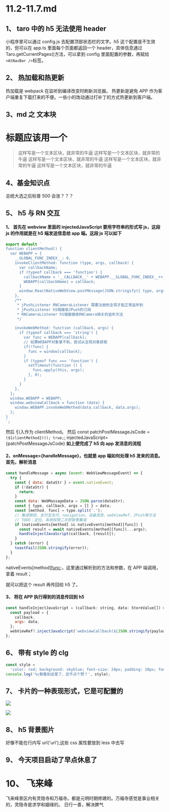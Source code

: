 # 11.2-11.7.md

## 1、 taro 中的 h5 无法使用 header

小程序里可以通过 config.js 去配置顶部状态栏的文字。h5 这个配置是不生效的，但可以在 app.ts 里面每个页面都返回一个 header，具体信息通过 Taro.getCurrentPages()方法，可以拿到 config 里面配置的参数，再赋给`<AtNavBar />`标签。

## 2、 热加载和热更新

热加载是 webpack 在监听到编译改变时刷新浏览器。
热更新是避免 APP 作为客户端重复下载打来的不便。一些小的改动通过打补丁的方式热更新到客户端。

## 3、md 之 文本块

# 标题应该用一个

> 这样写是一个文本区块，就非常的牛逼
> 这样写是一个文本区块，就非常的牛逼
> 这样写是一个文本区块，就非常的牛逼
> 这样写是一个文本区块，就非常的牛逼
> 这样写是一个文本区块，就非常的牛逼

## 4、基金知识点

总统大选之后标普 500 会涨？？？

## 5、 h5 与 RN 交互

#### 1、 首先在 webview 里面的 injectedJavaScript 要用字符串的形式写 js，这段 js 的作用就是在 h5 端发送信息给 app 端。这段 js 可以如下

```js
export default `
function clientMethod() {
  var WEBAPP = {
    __GLOBAL_FUNC_INDEX__: 0,
    invokeClientMethod: function (type, args, callback) {
      var callbackName;
      if (typeof callback === 'function') {
        callbackName = '__CALLBACK__' + WEBAPP.__GLOBAL_FUNC_INDEX__++;
        WEBAPP[callbackName] = callback;
      }
      window.ReactNativeWebView.postMessage(JSON.stringify({ type, args, callback: callbackName }));
    },
    /**
     * jPushListener RNCameraListener 需要注册到全局才能正常监听到
     * jPushListener h5端接收JPush的订阅
     * RNCameraListener h5端接接收RNCamera相关的监听方法
     */

    invokeWebMethod: function (callback, args) {
      if (typeof callback === 'string') {
        var func = WEBAPP[callback];
        // 如果WEBAPP对象拿不到，尝试从全局对象获取
        if(!func) {
          func = window[callback];
        }
        if (typeof func === 'function') {
          setTimeout(function () {
            func.apply(this, args);
          }, 0);
        }
      }
    },
  };
  window.WEBAPP = WEBAPP;
  window.webviewCallback = function (data) {
    window.WEBAPP.invokeWebMethod(data.callback, data.args);
  };
}
`;
```

然后 引入作为 clientMethod。
然后 const patchPostMessageJsCode = `(${clientMethod})(); true;`;
injectedJavaScript={patchPostMessageJsCode}
**如上便完成了 h5 向 app 发消息的流程**

#### 2、onMessage={handleMessage}，也就是 app 端如何处理 h5 发来的消息。首先，解析消息

```js
const handleMessage = async (event: WebViewMessageEvent) => {
  try {
    const { data: dataStr } = event.nativeEvent;
    if (!dataStr) {
      return;
    }
    const data: WebMassageData = JSON.parse(dataStr);
    const { type, callback, args = [] } = data;
    const [method, func] = type.split('.');
    // 集成微信、支付宝支付、navigation、设备信息、webViewRef、JPush等方法
    // TODO：定位、系统权限二次获取等集成
    if (nativeEvents[method] && nativeEvents[method][func]) {
      const result = await nativeEvents[method][func](...args);
      handleInjectJavaScript(callback, [result]);
    }
  } catch (error) {
    toastFail(JSON.stringify(error));
  }
};
```

nativeEvents[method][func](...args);，这里通过解析到的方法和参数，在 APP 端调用，拿着 result；

就可以把这个 result 再传回给 h5 了。

#### 3、 将在 APP 执行得到的消息传回到 h5

```js
const handleInjectJavaScript = (callback: string, data: StoreValue[]) => {
  const payload = {
    callback,
    args: data,
  };
  webViewRef?.injectJavaScript(`webviewCallback(${JSON.stringify(payload)})`);
};
```

## 6、 带有 style 的 clg

```js
const style =
  'color: red; background: skyblue; font-size: 24px; padding: 10px; font-weight: bold;';
console.log('%c都看到这里了，还不点个赞？', style);
```

## 7、 卡片的一种表现形式，它是可配置的

[![](https://img.shields.io/badge/macOS-Hackintosh-292e33?style=flat-square&logo=apple&logoColor=ffffff)](https://www.tonymacx86.com/)

[![](https://img.shields.io/badge/Honor-V30-f5010c?style=flat-square&logoColor=ffffff)](https://www.apple.com/)

## 8、 h5 背景图片

好像不能在行内写 url('url');这些 css 属性要放到 less 中去写

## 9、 今天项目启动了早点休息了

# 10、 飞来峰

飞来峰景区内有灵隐寺和万福寺。都是元明时期修建的。万福寺感觉是事业相关的，灵隐寺是求学和姻缘的。
日行一善，解决脾气
